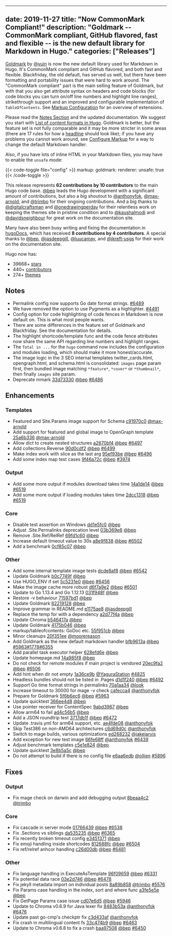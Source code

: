 
---
date: 2019-11-27
title: "Now CommonMark Compliant!"
description: "Goldmark -- CommonMark compliant,  GitHub flavored, fast and flexible -- is the new default library for Markdown in Hugo."
categories: ["Releases"]
---

[Goldmark](https://github.com/yuin/goldmark/) by [@yuin](https://github.com/yuin) is now the new default library used for Markdown in Hugo. It's CommonMark compliant and  GitHub flavored, and both fast and flexible. Blackfriday, the old default, has served us well, but there have been formatting and portability issues that were hard to work around. The "CommonMark compliant" part is the main selling feature of Goldmark, but with that you also get attribute syntax on headers and code blocks (for code blocks you can turn on/off line numbers and highlight line ranges), strikethrough support and an improved and configurable implementation of `TableOfContents`. See [Markup Configuration](https://gohugo.io/getting-started/configuration-markup/) for an overview of extensions.

Please read the [Notes Section](#notes) and the updated documentation. We suggest you start with [List of content formats in Hugo](https://gohugo.io/content-management/formats/#list-of-content-formats). Goldmark is better, but the feature set is not fully comparable and it may be more stricter in some areas (there are 17 rules for how a [headline](https://spec.commonmark.org/0.29/#emphasis-and-strong-emphasis) should look like); if you have any problems you cannot work around, see [Configure Markup](https://gohugo.io/getting-started/configuration-markup/#configure-markup) for a way to change the default Markdown handler.

Also, if you have lots of inline HTML in your Markdown files, you may have to enable the `unsafe` mode:

{{< code-toggle file="config" >}}
markup:
  goldmark:
    renderer:
      unsafe: true
{{< /code-toggle >}}

This release represents **62 contributions by 10 contributors** to the main Hugo code base. [@bep](https://github.com/bep) leads the Hugo development with a significant amount of contributions, but also a big shoutout to [@anthonyfok](https://github.com/anthonyfok), [@max-arnold](https://github.com/max-arnold), and [@trimbo](https://github.com/trimbo) for their ongoing contributions.
And a big thanks to [@digitalcraftsman](https://github.com/digitalcraftsman) and [@onedrawingperday](https://github.com/onedrawingperday) for their relentless work on keeping the themes site in pristine condition and to [@kaushalmodi](https://github.com/kaushalmodi) and [@davidsneighbour](https://github.com/davidsneighbour) for great work on the documentation site.

Many have also been busy writing and fixing the documentation in [hugoDocs](https://github.com/gohugoio/hugoDocs), 
which has received **8 contributions by 4 contributors**. A special thanks to [@bep](https://github.com/bep), [@jasdeepgill](https://github.com/jasdeepgill), [@luucamay](https://github.com/luucamay), and [@jkreft-usgs](https://github.com/jkreft-usgs) for their work on the documentation site.


Hugo now has:

* 39668+ [stars](https://github.com/gohugoio/hugo/stargazers)
* 440+ [contributors](https://github.com/gohugoio/hugo/graphs/contributors)
* 274+ [themes](http://themes.gohugo.io/)


## Notes

* Permalink config now supports Go date format strings. [#6489](https://github.com/gohugoio/hugo/pull/6489)
* We have removed the option to use Pygments as a highlighter. [#4491](https://github.com/gohugoio/hugo/pull/4491)
* Config option for code highlighting of code fences in Markdown is now default on. This is what most people wants.
* There are some differences in the feature set of Goldmark and Blackfriday. See the documentation for details.
* The highlight shortcode/template func and the code fence attributes now share the same API regarding line numbers and highlight ranges.
* The `Total in ...` for the `hugo` command now includes the configuration and modules loading, which should make it more honest/accurate.
* The image logic in the 3 SEO internal templates twitter_cards.html,  opengraph.html, and schema.html is consolidated: `images` page param first, then bundled image matching `*feature*`, `*cover*` or `*thumbnail*`, then finally `images` site param.
* Deprecate mmark [33d73330](https://github.com/gohugoio/hugo/commit/33d733300a4f0b765234706e51bb7e077fdc2471) [@bep](https://github.com/bep) [#6486](https://github.com/gohugoio/hugo/issues/6486)

## Enhancements

### Templates

* Featured and Site.Params image support for Schema [c91970c0](https://github.com/gohugoio/hugo/commit/c91970c08ddf8c22ca4f967c2cc864c483987ac7) [@max-arnold](https://github.com/max-arnold) 
* Add support for featured and global image to OpenGraph template [25a6b336](https://github.com/gohugoio/hugo/commit/25a6b33693992e8c6d9c35bc1e781ce3e2bca4be) [@max-arnold](https://github.com/max-arnold) 
* Allow dict to create nested structures [a2670bf4](https://github.com/gohugoio/hugo/commit/a2670bf460e10ed5de69f90abbe7c4e2b32068cf) [@bep](https://github.com/bep) [#6497](https://github.com/gohugoio/hugo/issues/6497)
* Add collections.Reverse [90d0cdf2](https://github.com/gohugoio/hugo/commit/90d0cdf236b54000bfe444ba3a00236faaa28790) [@bep](https://github.com/bep) [#6499](https://github.com/gohugoio/hugo/issues/6499)
* Make index work with slice as the last arg [95ef93be](https://github.com/gohugoio/hugo/commit/95ef93be667afb480184175a319584fd651abf03) [@bep](https://github.com/bep) [#6496](https://github.com/gohugoio/hugo/issues/6496)
* Add some index map test cases [9f46a72c](https://github.com/gohugoio/hugo/commit/9f46a72c7eec25a4b9dea387d5717173b8d9ec72) [@bep](https://github.com/bep) [#3974](https://github.com/gohugoio/hugo/issues/3974)

### Output

* Add some more output if modules download takes time [14a1de14](https://github.com/gohugoio/hugo/commit/14a1de14fb1ec93444ba5dd028fdad8959924545) [@bep](https://github.com/bep) [#6519](https://github.com/gohugoio/hugo/issues/6519)
* Add some more output if loading modules takes time [2dcc1318](https://github.com/gohugoio/hugo/commit/2dcc1318d1d9ed849d040115aa5ba6191a1c102a) [@bep](https://github.com/bep) [#6519](https://github.com/gohugoio/hugo/issues/6519)

### Core

* Disable test assertion on Windows [dd1e5fc0](https://github.com/gohugoio/hugo/commit/dd1e5fc0b43739941372c0c27b75977380acd582) [@bep](https://github.com/bep) 
* Adjust .Site.Permalinks deprecation level [03b369e6](https://github.com/gohugoio/hugo/commit/03b369e6726ed8a732c07db48f7209425c434bbe) [@bep](https://github.com/bep) 
* Remove .Site.Ref/RelRef [69fd1c60](https://github.com/gohugoio/hugo/commit/69fd1c60d8bcf6d1cea4bfea852f62df8891ee81) [@bep](https://github.com/bep) 
* Increase default timeout value to 30s [a8e9f838](https://github.com/gohugoio/hugo/commit/a8e9f8389a61471fa372c815b216511201b56823) [@bep](https://github.com/bep) [#6502](https://github.com/gohugoio/hugo/issues/6502)
* Add a benchmark [0cf85c07](https://github.com/gohugoio/hugo/commit/0cf85c071aba57de8c6567fba166ed8332d01bac) [@bep](https://github.com/bep) 

### Other

* Add some internal template image tests [dcde8af8](https://github.com/gohugoio/hugo/commit/dcde8af8c6ab39eb34b5e1d6030d1aa2fe6923ca) [@bep](https://github.com/bep) [#6542](https://github.com/gohugoio/hugo/issues/6542)
* Update Goldmark [b0c7749f](https://github.com/gohugoio/hugo/commit/b0c7749fa1efca04839b767e1d48d617f3556867) [@bep](https://github.com/bep) 
* Use HUGO_ENV if set [5c5231e0](https://github.com/gohugoio/hugo/commit/5c5231e09e20953dc262df7d3b351a35f1c4b058) [@bep](https://github.com/bep) [#6456](https://github.com/gohugoio/hugo/issues/6456)
* Make the image cache more robust [d6f7a9e2](https://github.com/gohugoio/hugo/commit/d6f7a9e28dfd5abff08b6aaf6fb3493c46bd1e39) [@bep](https://github.com/bep) [#6501](https://github.com/gohugoio/hugo/issues/6501)
* Update to Go 1.13.4 and Go 1.12.13 [031f948f](https://github.com/gohugoio/hugo/commit/031f948f87ac97ca49d0a487a392a8a0c6afb699) [@bep](https://github.com/bep) 
* Restore -v behaviour [71597bd1](https://github.com/gohugoio/hugo/commit/71597bd1adfb016a3ea1977068c37dce92d49458) [@bep](https://github.com/bep) 
* Update Goldmark [82219128](https://github.com/gohugoio/hugo/commit/8221912869cf863d64ae7b50e0085589dc18e4d2) [@bep](https://github.com/bep) 
* Improve grammar in README.md [e1175ae8](https://github.com/gohugoio/hugo/commit/e1175ae83a365e0b17ec5904194e68ff3833e15a) [@jasdeepgill](https://github.com/jasdeepgill) 
* Replace the temp for with a dependency [a2d77f4a](https://github.com/gohugoio/hugo/commit/a2d77f4a803ce27802ea653a4aab53b89c37b488) [@bep](https://github.com/bep) 
* Update Chroma [b546417a](https://github.com/gohugoio/hugo/commit/b546417a27f8c59c8c7ccaebfef6bca03f5c4ac4) [@bep](https://github.com/bep) 
* Update Goldmark [4175b046](https://github.com/gohugoio/hugo/commit/4175b0468680b076a5e5f90450157a98f841789b) [@bep](https://github.com/bep) 
* markup/tableofcontents: GoDoc etc. [55f951cb](https://github.com/gohugoio/hugo/commit/55f951cbba69c29daabca57eeff5661d132fa162) [@bep](https://github.com/bep) 
* Minor cleanups [20f351ee](https://github.com/gohugoio/hugo/commit/20f351ee4cd40b3b53e33805fc6226c837290ed7) [@moorereason](https://github.com/moorereason) 
* Add Goldmark as the new default markdown handler [bfb9613a](https://github.com/gohugoio/hugo/commit/bfb9613a14ab2d93a4474e5486d22e52a9d5e2b3) [@bep](https://github.com/bep) [#5963](https://github.com/gohugoio/hugo/issues/5963)[#1778](https://github.com/gohugoio/hugo/issues/1778)[#6355](https://github.com/gohugoio/hugo/issues/6355)
* Add parallel task executor helper [628efd6e](https://github.com/gohugoio/hugo/commit/628efd6e293d27984a3f5ba33522f8edd19d69d6) [@bep](https://github.com/bep) 
* Update homepage.md [14a985f8](https://github.com/gohugoio/hugo/commit/14a985f8abc527d4e8487fcd5fa742e1ab2a00ed) [@bep](https://github.com/bep) 
* Do not check for remote modules if main project is vendored [20ec9fa2](https://github.com/gohugoio/hugo/commit/20ec9fa2bbd69dc47dfc9f1db40c954e08520071) [@bep](https://github.com/bep) [#6506](https://github.com/gohugoio/hugo/issues/6506)
* Add hint when dir not empty [1a36ce9b](https://github.com/gohugoio/hugo/commit/1a36ce9b0903e02a5068aed5f807ed9d21f48ece) [@YaguraStation](https://github.com/YaguraStation) [#4825](https://github.com/gohugoio/hugo/issues/4825)
* Headless bundles should not be listed in .Pages [d1d1f240](https://github.com/gohugoio/hugo/commit/d1d1f240a25945b37eebe8a9a3f439f290832b33) [@bep](https://github.com/bep) [#6492](https://github.com/gohugoio/hugo/issues/6492)
* Support Go time format strings in permalinks [70a1aa34](https://github.com/gohugoio/hugo/commit/70a1aa345b95bcf325f19c6e7184bcd6f885e454) [@look](https://github.com/look) 
* Increase timeout to 30000 for mage -v check [cafecca4](https://github.com/gohugoio/hugo/commit/cafecca440e495ec915cc6290fe09d2a343e9c95) [@anthonyfok](https://github.com/anthonyfok) 
* Prepare for Goldmark [5f6b6ec6](https://github.com/gohugoio/hugo/commit/5f6b6ec68936ebbbf590894c02a1a3ecad30735f) [@bep](https://github.com/bep) [#5963](https://github.com/gohugoio/hugo/issues/5963)
* Update quicktest [366ee4d8](https://github.com/gohugoio/hugo/commit/366ee4d8da1c2b0c1751e9bf6d54638439735296) [@bep](https://github.com/bep) 
* Use pointer receiver for ContentSpec [9abd3967](https://github.com/gohugoio/hugo/commit/9abd396789d007193145db9246d5daf1640bbb8a) [@bep](https://github.com/bep) 
* Allow arm64 to fail [ad4c56b5](https://github.com/gohugoio/hugo/commit/ad4c56b5512226e74fb4ed6f10630d26d93e9eb6) [@bep](https://github.com/bep) 
* Add a JSON roundtrip test [3717db1f](https://github.com/gohugoio/hugo/commit/3717db1f90797f4e2a5d546472fb6b6df072d435) [@bep](https://github.com/bep) [#6472](https://github.com/gohugoio/hugo/issues/6472)
* Update .travis.yml for arm64 support, etc. [ae4fde08](https://github.com/gohugoio/hugo/commit/ae4fde0866b2a10f0a414e0d76c4ff09bed3776e) [@anthonyfok](https://github.com/anthonyfok) 
* Skip Test386 on non-AMD64 architectures [c6d69d0c](https://github.com/gohugoio/hugo/commit/c6d69d0c95c42915956c210dbac8b884682d4a3e) [@anthonyfok](https://github.com/anthonyfok) 
* Switch to mage builds, various optimizations [ed268232](https://github.com/gohugoio/hugo/commit/ed2682325aeb8fd1c8139077d14a5f6906757a4e) [@jakejarvis](https://github.com/jakejarvis) 
* Add exception for new test image [66fe68ff](https://github.com/gohugoio/hugo/commit/66fe68ffc98974936e157b18cf6bd9266ee081a4) [@anthonyfok](https://github.com/anthonyfok) [#6439](https://github.com/gohugoio/hugo/issues/6439)
* Adjust benchmark templates [c5e1e824](https://github.com/gohugoio/hugo/commit/c5e1e8241a3b9f922f4a5134064ab2847174a959) [@bep](https://github.com/bep) 
* Update quicktest [3e8b5a5c](https://github.com/gohugoio/hugo/commit/3e8b5a5c0157fdcf93588a42fbc90b3cd898f6b1) [@bep](https://github.com/bep) 
* Do not attempt to build if there is no config file [e6aa6edb](https://github.com/gohugoio/hugo/commit/e6aa6edb4c5f37feb1f2bb8c0f3f80933c7adf5f) [@ollien](https://github.com/ollien) [#5896](https://github.com/gohugoio/hugo/issues/5896)

## Fixes

### Output

* Fix mage check on darwin and add debugging output [8beaa4c2](https://github.com/gohugoio/hugo/commit/8beaa4c25efb593d0363271000a3667b96567976) [@trimbo](https://github.com/trimbo) 

### Core

* Fix cascade in server mode [01766439](https://github.com/gohugoio/hugo/commit/01766439246add22a6e6d0c12f932610be55cd8a) [@bep](https://github.com/bep) [#6538](https://github.com/gohugoio/hugo/issues/6538)
* Fix .Sections vs siblings [da535235](https://github.com/gohugoio/hugo/commit/da53523599b43261520a22d77019b390aaa072e7) [@bep](https://github.com/bep) [#6365](https://github.com/gohugoio/hugo/issues/6365)
* Fix recently broken timeout config [e3451371](https://github.com/gohugoio/hugo/commit/e3451371bdb68015f89c8c0f7d8ea0a19fff8df5) [@bep](https://github.com/bep) 
* Fix emoji handling inside shortcodes [812688fc](https://github.com/gohugoio/hugo/commit/812688fc2f3e220ac35cad9f0445a2548f0cc603) [@bep](https://github.com/bep) [#6504](https://github.com/gohugoio/hugo/issues/6504)
* Fix ref/relref anhcor handling [c26d00db](https://github.com/gohugoio/hugo/commit/c26d00db648a4b475d94c9ed8e21dafb6efa1776) [@bep](https://github.com/bep) [#6481](https://github.com/gohugoio/hugo/issues/6481)

### Other

* Fix language handling in ExecuteAsTemplate [96f09659](https://github.com/gohugoio/hugo/commit/96f09659ce8752c32a2a6429c9faf23be4faa091) [@bep](https://github.com/bep) [#6331](https://github.com/gohugoio/hugo/issues/6331)
* Fix potential data race [03e2d746](https://github.com/gohugoio/hugo/commit/03e2d7462dec17c2f623a13db709f9efc88182af) [@bep](https://github.com/bep) [#6478](https://github.com/gohugoio/hugo/issues/6478)
* Fix jekyll metadata import on individual posts [8a89b858](https://github.com/gohugoio/hugo/commit/8a89b8582f0f681dc28961adb05ab0bf66da9543) [@trimbo](https://github.com/trimbo) [#5576](https://github.com/gohugoio/hugo/issues/5576)
* Fix Params case handling in the index, sort and where func [a3fe5e5e](https://github.com/gohugoio/hugo/commit/a3fe5e5e35f311f22b6b4fc38abfcf64cd2c7d6f) [@bep](https://github.com/bep) 
* Fix GetPage Params case issue [cd07e6d5](https://github.com/gohugoio/hugo/commit/cd07e6d57b158a76f812e8c4c9567dbc84f57939) [@bep](https://github.com/bep) [#5946](https://github.com/gohugoio/hugo/issues/5946)
* Update to Chroma v0.6.9 for Java lexer fix [8483b53a](https://github.com/gohugoio/hugo/commit/8483b53aefc3c6b52f9917e6e5af9c4d2e98df66) [@anthonyfok](https://github.com/anthonyfok) [#6476](https://github.com/gohugoio/hugo/issues/6476)
* Update past go-cmp's checkptr fix [c3d433af](https://github.com/gohugoio/hugo/commit/c3d433af56071d42aeb3f85854bd30db64ed70b8) [@anthonyfok](https://github.com/anthonyfok) 
* Fix crash in multilingual content fs [33c474b9](https://github.com/gohugoio/hugo/commit/33c474b9b3bd470670740f30c5131071ce906b22) [@bep](https://github.com/bep) [#6463](https://github.com/gohugoio/hugo/issues/6463)
* Update to Chroma v0.6.8 to fix a crash [baa97508](https://github.com/gohugoio/hugo/commit/baa975082c6809c8a02a8109ec3062a2b7d48344) [@bep](https://github.com/bep) [#6450](https://github.com/gohugoio/hugo/issues/6450)





